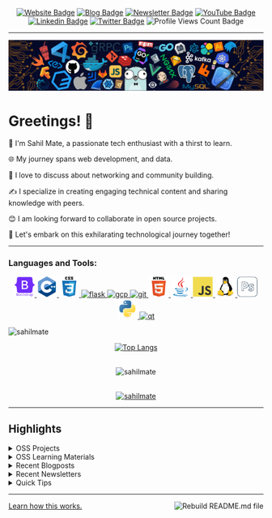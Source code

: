 <div align="center">
<p><a href="https://sahilmate.github.io/js-portfolio-site/"><img src="https://img.shields.io/badge/-Website-3B7EBF?style=for-the-badge&amp;logo=amp&amp;logoColor=white" alt="Website Badge"></a> <a href="https://medium.com/@sahilmate"><img src="https://img.shields.io/badge/-Blog-3B7EBF?style=for-the-badge&amp;logo=Hashnode&amp;logoColor=white" alt="Blog Badge"></a> <a href="soon"><img src="https://img.shields.io/badge/-Newsletter-3B7EBF?style=for-the-badge&amp;logo=Substack&amp;logoColor=white" alt="Newsletter Badge"></a> <a href="https://youtube.com/@sahiilmate"><img src="https://img.shields.io/badge/-Youtube-3B7EBF?style=for-the-badge&amp;logo=Youtube&amp;logoColor=white" alt="YouTube Badge"></a> <a href="https://www.linkedin.com/in/sahil-mate"><img src="https://img.shields.io/badge/-LinkedIn-3B7EBF?style=for-the-badge&amp;logo=Linkedin&amp;logoColor=white" alt="Linkedin Badge"></a> <a href="https://twitter.com/sahiilmate"><img src="https://img.shields.io/badge/-@sahilmate-3B7EBF?style=for-the-badge&amp;logo=x&amp;logoColor=white" alt="Twitter Badge"></a> <img src="https://komarev.com/ghpvc/?username=sahilmate&amp;style=for-the-badge" alt="Profile Views Count Badge"></p>
<hr>
  
<p align="center">
  <img src="https://github.com/sahilmate/sahilmate/blob/main/githubreadme.png" alt="Github ReadMe Image" style="max-width: 100%;">
</p>

  
<div align="left">
<h1>Greetings! 👋 </h1>
<p>
🚀 I'm Sahil Mate, a passionate tech enthusiast with a thirst to learn.

🌐 My journey spans web development, and data.

🔧 I love to discuss about networking and community building. 

✍️ I specialize in creating engaging technical content and sharing knowledge with peers.

😊 I am looking forward to collaborate in open source projects.

🌟 Let's embark on this exhilarating technological journey together!
</p>
</div>
<hr>
<h3 align="left">Languages and Tools:</h3>
<p align="center"> <a href="https://getbootstrap.com" target="_blank" rel="noreferrer"> <img src="https://raw.githubusercontent.com/devicons/devicon/master/icons/bootstrap/bootstrap-plain-wordmark.svg" alt="bootstrap" width="40" height="40"/> </a>
<a href="https://www.w3schools.com/cpp/" target="_blank" rel="noreferrer"> <img src="https://raw.githubusercontent.com/devicons/devicon/master/icons/cplusplus/cplusplus-original.svg" alt="cplusplus" width="40" height="40"/> </a> 
<a href="https://www.w3schools.com/css/" target="_blank" rel="noreferrer"> <img src="https://raw.githubusercontent.com/devicons/devicon/master/icons/css3/css3-original-wordmark.svg" alt="css3" width="40" height="40"/> </a> 
<a href="https://flask.palletsprojects.com/" target="_blank" rel="noreferrer"> <img src="https://www.vectorlogo.zone/logos/pocoo_flask/pocoo_flask-icon.svg" alt="flask" width="40" height="40"/> </a> 
<a href="https://cloud.google.com" target="_blank" rel="noreferrer"> <img src="https://www.vectorlogo.zone/logos/google_cloud/google_cloud-icon.svg" alt="gcp" width="40" height="40"/> </a> 
<a href="https://git-scm.com/" target="_blank" rel="noreferrer"> <img src="https://www.vectorlogo.zone/logos/git-scm/git-scm-icon.svg" alt="git" width="40" height="40"/> </a> 
<a href="https://www.w3.org/html/" target="_blank" rel="noreferrer"> <img src="https://raw.githubusercontent.com/devicons/devicon/master/icons/html5/html5-original-wordmark.svg" alt="html5" width="40" height="40"/> </a> 
<a href="https://www.java.com" target="_blank" rel="noreferrer"> <img src="https://raw.githubusercontent.com/devicons/devicon/master/icons/java/java-original.svg" alt="java" width="40" height="40"/> </a> 
<a href="https://developer.mozilla.org/en-US/docs/Web/JavaScript" target="_blank" rel="noreferrer"> <img src="https://raw.githubusercontent.com/devicons/devicon/master/icons/javascript/javascript-original.svg" alt="javascript" width="40" height="40"/> </a> 
<a href="https://www.linux.org/" target="_blank" rel="noreferrer"> <img src="https://raw.githubusercontent.com/devicons/devicon/master/icons/linux/linux-original.svg" alt="linux" width="40" height="40"/> </a> 
<a href="https://www.photoshop.com/en" target="_blank" rel="noreferrer"> <img src="https://raw.githubusercontent.com/devicons/devicon/master/icons/photoshop/photoshop-line.svg" alt="photoshop" width="40" height="40"/> </a> 
<a href="https://www.python.org" target="_blank" rel="noreferrer"> <img src="https://raw.githubusercontent.com/devicons/devicon/master/icons/python/python-original.svg" alt="python" width="40" height="40"/> </a> <a href="https://www.qt.io/" target="_blank" rel="noreferrer"> <img src="https://upload.wikimedia.org/wikipedia/commons/0/0b/Qt_logo_2016.svg" alt="qt" width="40" height="40"/> </a> </p>


  
<!-- <p><a href="https://github.com/sahilmate/sahilmate#gh-dark-mode-only"><img src="https://github-readme-stats.vercel.app/api?username=sahilmate&amp;show_icons=true&amp;hide_border=true&amp;include_all_commits=true&amp;card_width=600&amp;custom_title=GitHub%20Contribution%20Stats&amp;title_color=ff6e96&amp;text_color=f8f8f2&amp;icon_color=79dafa&amp;hide=contribs&amp;show=reviews,prs_merged,prs_merged_percentage&amp;theme=dracula#gh-dark-mode-only" alt="GitHub-Stats-Card-Dark"></a></p> -->

 <p><img align="left" src="https://github-readme-stats.vercel.app/api?username=sahilmate&show_icons=true&locale=en" alt="sahilmate" /></p> 

<br>
<!-- <p> <a href="https://github.com/sahilmate/sahilmate#gh-dark-mode-only"><img src="https://github-readme-stats.vercel.app/api?username=sahilmate&amp;show_icons=true&amp;hide_border=true&amp;include_all_commits=true&amp;card_width=600&amp;custom_title=GitHub%20Contribution%20Stats&amp;title_color=ff6e96&amp;text_color=f8f8f2&amp;icon_color=79dafa&amp;hide=contribs&amp;show=reviews,prs_merged,prs_merged_percentage&amp;theme=dracula#gh-light-mode-only" alt="GitHub-Stats-Card-Light"></a></p> -->


<!-- <p><img align="left" src="https://github-readme-stats.vercel.app/api/top-langs?username=sahilmate&show_icons=true&locale=en&layout=compact" alt="sahilmate" /></p> -->

 [![Top Langs](https://github-readme-stats.vercel.app/api/top-langs/?username=sahilmate&layout=compact&theme=dracula&url=https://raw.githubusercontent.com/sahilmate/sahilmate/main/facts.txt)](https://github.com/sahilmate/sahilmate) 
</div>

<!-- <p align="left"> <img src="https://komarev.com/ghpvc/?username=sahilmate&label=Profile%20views&color=0e75b6&style=flat" alt="sahilmate" /> </p> -->

<br>
<div align = "center"> <img  src="https://github-readme-streak-stats.herokuapp.com/?user=sahilmate&" alt="sahilmate" /> </div>
<br>
<p align="center"> <a href="https://github.com/ryo-ma/github-profile-trophy"><img src="https://github-profile-trophy.vercel.app/?username=sahilmate" alt="sahilmate" /></a> </p>

<hr>
<h2>Highlights</h2>
  <details>
  <summary>OSS Projects</summary>
  <br />
  Here are some of the other projects you might want to check out that are not pinned:
  <br />
<br />
  <ul><li><a href=https://github.com/sahilmate/sahilmate target="_blank" rel="noopener noreferrer">sahilmate/sahilmate</a> (<b>0</b> ✨ and <b>0</b> 🍴): Config files for my GitHub profile.</li><li><a href=https://github.com/sahilmate/medplum target="_blank" rel="noopener noreferrer">sahilmate/medplum</a> (<b>0</b> ✨ and <b>0</b> 🍴): Medplum is a healthcare platform that helps you quickly develop high-quality compliant applications.</li>
<li>More coming soon :).</li>
</ul>
  </details>
  <details>
  <summary>OSS Learning Materials</summary>
  <br />
  Here are some of the unique-styled workshop materials you can use to learn key concepts at your own pace:
  <br />
<br />
  <ul><li><a href=https://github.com/sahilmate/public-apis target="_blank" rel="noopener noreferrer">sahilmate/public-apis</a> (<b>0</b> ✨ and <b>0</b> 🍴): A collective list of free APIs</li><li><a href=https://github.com/sahilmate/free-programming-books target="_blank" rel="noopener noreferrer">sahilmate/free-programming-books</a> (<b>0</b> ✨ and <b>0</b> 🍴): :books: Freely available programming books</li>
<li>More coming soon :).</li>
</ul>
  </details>
  <details>
  <summary>Recent Blogposts</summary>
  <br />
  <p>RSS feed not available for this section.</p>
  </details>
  <details>
  <summary>Recent Newsletters</summary>
  <br />
  <p>RSS feed not available for this section.</p>
  </details>
  <details>
  <summary>Quick Tips</summary>
<ul>
<li>
<p>💬 How to reach me: DM <a href="https://twitter.com/sahiilmate">@sahiilmate</a> on Twitter.</p>
</li>
<li>
<p>📬 Where to find me: Connect on <a href="https://www.linkedin.com/in/sahil-mate">LinkedIn</a>.</p>
</li>
<li>
<p>📖 Book recommendations: &quot;The Alchemist&quot; by Paulo Coelho</p>
</li>
<li>
<p>💙 Fun fact: &quot;I'm fluent in four languages and currently learning my fifth. It's like adding new colors to my communication palette.&quot;</p>
</li>
</ul>
  </details>
<hr>
<p><a href="https://github.com/anuraghazra/github-readme-stats">Learn how this works.</a> <a href="https://github.com/sahilmate/sahilmate/actions/workflows/main.yml"><img src="https://github.com/sahilmate/sahilmate/actions/workflows/main.yml/badge.svg" align="right" alt="Rebuild README.md file"></a></p>


